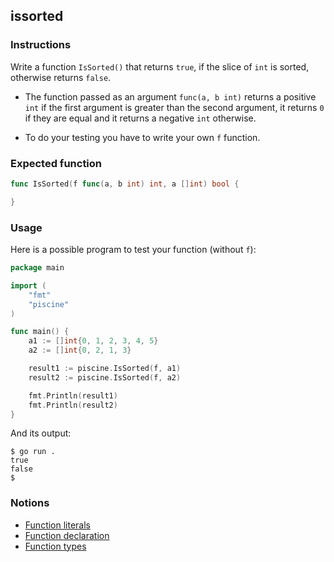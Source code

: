 ## issorted

### Instructions

Write a function `IsSorted()` that returns `true`, if the slice of `int` is sorted, otherwise returns `false`.

- The function passed as an argument `func(a, b int)` returns a positive `int` if the first argument is greater than the second argument, it returns `0` if they are equal and it returns a negative `int` otherwise.

- To do your testing you have to write your own `f` function.

### Expected function

```go
func IsSorted(f func(a, b int) int, a []int) bool {

}
```

### Usage

Here is a possible program to test your function (without `f`):

```go
package main

import (
	"fmt"
	"piscine"
)

func main() {
	a1 := []int{0, 1, 2, 3, 4, 5}
	a2 := []int{0, 2, 1, 3}

	result1 := piscine.IsSorted(f, a1)
	result2 := piscine.IsSorted(f, a2)

	fmt.Println(result1)
	fmt.Println(result2)
}
```

And its output:

```console
$ go run .
true
false
$
```

### Notions

- [Function literals](https://golang.org/ref/spec#Function_literals)
- [Function declaration](https://golang.org/ref/spec#Function_declarations)
- [Function types](https://golang.org/ref/spec#Function_types)
